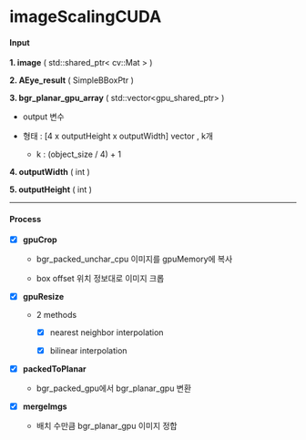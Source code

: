 # imageScalingCUDA


#### Input

**1. image**  ( std::shared_ptr< cv::Mat > )

**2. AEye_result** ( SimpleBBoxPtr )

**3. bgr_planar_gpu_array** ( std::vector<gpu_shared_ptr<float>> )

   - output 변수

   - 형태 : [4 x outputHeight x outputWidth] vector , k개

        - k : (object_size / 4) + 1

**4. outputWidth** ( int )

**5. outputHeight** ( int )

--------------------------------------

#### Process

- [x] **gpuCrop**

    - bgr_packed_unchar_cpu 이미지를 gpuMemory에 복사

    - box offset 위치 정보대로 이미지 크롭

- [x] **gpuResize**

    - 2 methods
    
      - [x]  nearest neighbor interpolation

      - [x]  bilinear interpolation 



- [x] **packedToPlanar**

    - bgr_packed_gpu에서 bgr_planar_gpu 변환


- [x] **mergeImgs**

     - 배치 수만큼 bgr_planar_gpu 이미지 정합

